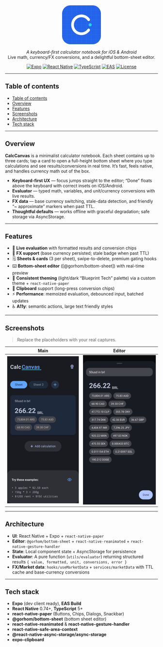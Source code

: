 <p align="center">
  <img src="assets/icon.png" alt="CalcCanvas" height="128" />
</p>

<p align="center">
  <em>A keyboard-first calculator notebook for iOS & Android</em><br/>
  Live math, currency/FX conversions, and a delightful bottom-sheet editor.
</p>

<p align="center">
  <a href="https://expo.dev/"><img alt="Expo" src="https://img.shields.io/badge/Expo-51%2B-000?logo=expo" /></a>
  <a href="#"><img alt="React Native" src="https://img.shields.io/badge/React%20Native-0.74%2B-61DAFB?logo=react" /></a>
  <a href="#"><img alt="TypeScript" src="https://img.shields.io/badge/TypeScript-5.x-3178C6?logo=typescript" /></a>
  <a href="#"><img alt="EAS" src="https://img.shields.io/badge/EAS%20Build-ready-4630EB?logo=expo" /></a>
  <a href="#"><img alt="License" src="https://img.shields.io/badge/License-MIT-black" /></a>
</p>

---

## Table of contents

- [Table of contents](#table-of-contents)
- [Overview](#overview)
- [Features](#features)
- [Screenshots](#screenshots)
- [Architecture](#architecture)
- [Tech stack](#tech-stack)

---

## Overview

**CalcCanvas** is a minimalist calculator notebook. Each sheet contains up to three cards; tap a card to open a full-height bottom sheet where you type calculations and see results/conversions in real time. It’s fast, feels native, and handles currency math out of the box.

- **Keyboard-first UX** — focus jumps straight to the editor; “Done” floats above the keyboard with correct insets on iOS/Android.
- **Evaluator** — typed math, variables, and unit/currency conversions with live results.
- **FX data** — base currency switching, stale-data detection, and friendly “~ approximate” markers when past TTL.
- **Thoughtful defaults** — works offline with graceful degradation; safe storage via AsyncStorage.

---

## Features

- 🧮 **Live evaluation** with formatted results and conversion chips
- 💱 **FX support** (base currency persisted; stale badge when past TTL)
- 🗒️ **Sheets & cards** (3 per sheet), swipe-to-delete, premium gating hooks
- ⌨️ **Bottom-sheet editor** ([@gorhom/bottom-sheet]) with real-time preview
- 🧭 **Consistent theming** (light/dark “Blueprint Tech” palette) via a custom theme + `react-native-paper`
- 🧷 **Clipboard** support (long-press conversion chips)
- ⚡ **Performance**: memoized evaluation, debounced input, batched updates
- ♿ **A11y**: semantic actions, large text friendly styles

---

## Screenshots

> Replace the placeholders with your real captures.

| Main                                 | Editor                                   |
| ------------------------------------ | ---------------------------------------- |
| ![Main](assets/screenshots/main.jpg) | ![Editor](assets/screenshots/editor.jpg) |

---

## Architecture

- **UI**: React Native + Expo + `react-native-paper`
- **Editor**: `@gorhom/bottom-sheet` + `react-native-reanimated` + `react-native-gesture-handler`
- **State**: Local component state + AsyncStorage for persistence
- **Evaluator**: A pure function (`utils/evaluator`) returning structured results `{ value, formatted, unit, conversions, error }`
- **FX/Market data**: `hooks/useMarketData` + `services/marketData` with TTL cache and base-currency conversions

---

## Tech stack

- **Expo** (dev client ready), **EAS Build**
- **React Native** 0.74+, **TypeScript** 5+
- **react-native-paper** (Buttons, Chips, Dialogs, Snackbar)
- **@gorhom/bottom-sheet** (bottom sheet editor)
- **react-native-reanimated** & **react-native-gesture-handler**
- **react-native-safe-area-context**
- **@react-native-async-storage/async-storage**
- **expo-clipboard**
